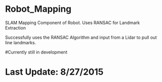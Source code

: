 # Robot_Mapping
SLAM Mapping Component of Robot.  Uses RANSAC for Landmark Extraction

Successfully uses the RANSAC Algorithm and input from a Lidar to pull out line landmarks.

#Currently still in development

# Last Update: 8/27/2015
